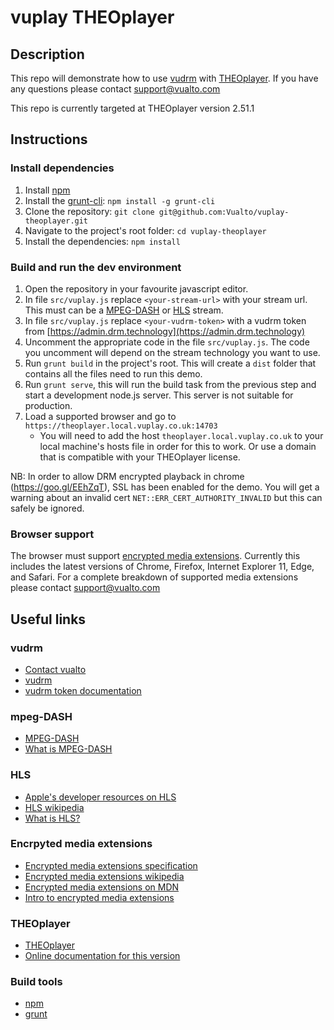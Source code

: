 ﻿# vuplay THEOplayer

## Description

This repo will demonstrate how to use [vudrm](http://vudrm.vualto.com/) with [THEOplayer](https://www.theoplayer.com/).
If you have any questions please contact support@vualto.com

This repo is currently targeted at THEOplayer version 2.51.1

## Instructions

### Install dependencies

1. Install [npm](https://www.npmjs.com/)
2. Install the [grunt-cli](https://www.npmjs.com/package/grunt-cli): `npm install -g grunt-cli`
3. Clone the repository: `git clone git@github.com:Vualto/vuplay-theoplayer.git`
4. Navigate to the project's root folder: `cd vuplay-theoplayer`
5. Install the dependencies: `npm install`

### Build and run the dev environment

1. Open the repository in your favourite javascript editor.
2. In file `src/vuplay.js` replace `<your-stream-url>` with your stream url. This must can be a [MPEG-DASH](https://en.wikipedia.org/wiki/Dynamic_Adaptive_Streaming_over_HTTP) or [HLS](https://developer.apple.com/streaming/) stream.
3. In file `src/vuplay.js` replace `<your-vudrm-token>` with a vudrm token from [https://admin.drm.technology](https://admin.drm.technology)
4. Uncomment the appropriate code in the file `src/vuplay.js`. The code you uncomment will depend on the stream technology you want to use.
5. Run `grunt build` in the project's root. This will create a `dist` folder that contains all the files need to run this demo.
6. Run `grunt serve`, this will run the build task from the previous step and start a development node.js server. This server is not suitable for production.
7. Load a supported browser and go to `https://theoplayer.local.vuplay.co.uk:14703`
    - You will need to add the host `theoplayer.local.vuplay.co.uk` to your local machine's hosts file in order for this to work. Or use a domain that is compatible with your THEOplayer license.

NB: In order to allow DRM encrypted playback in chrome (https://goo.gl/EEhZqT), SSL has been enabled for the demo. You will get a warning about an invalid cert `NET::ERR_CERT_AUTHORITY_INVALID` but this can safely be ignored.

### Browser support

The browser must support [encrypted media extensions](https://www.w3.org/TR/2016/CR-encrypted-media-20160705/).
Currently this includes the latest versions of Chrome, Firefox, Internet Explorer 11, Edge, and Safari.
For a complete breakdown of supported media extensions please contact support@vualto.com

## Useful links

### vudrm

- [Contact vualto](http://www.vualto.com/contact-us/)
- [vudrm](http://vudrm.vualto.com/)
- [vudrm token documentation](https://docs.vualto.com/projects/vudrm/en/latest/VUDRM-token.html)

### mpeg-DASH

- [MPEG-DASH](https://en.wikipedia.org/wiki/Dynamic_Adaptive_Streaming_over_HTTP)
- [What is MPEG-DASH](http://www.streamingmedia.com/Articles/Editorial/What-Is-.../What-is-MPEG-DASH-79041.aspx)

### HLS

- [Apple's developer resources on HLS](https://developer.apple.com/streaming/)
- [HLS wikipedia](https://en.wikipedia.org/wiki/HTTP_Live_Streaming)
- [What is HLS?](http://www.streamingmedia.com/Articles/Editorial/What-Is-.../What-is-HLS-(HTTP-Live-Streaming)-78221.aspx)

### Encrpyted media extensions

- [Encrypted media extensions specification](https://www.w3.org/TR/2016/CR-encrypted-media-20160705/)
- [Encrypted media extensions wikipedia](https://en.wikipedia.org/wiki/Encrypted_Media_Extensions)
- [Encrypted media extensions on MDN](https://developer.mozilla.org/en-US/docs/Web/API/Encrypted_Media_Extensions_API)
- [Intro to encrypted media extensions](https://www.html5rocks.com/en/tutorials/eme/basics/)

### THEOplayer

- [THEOplayer](https://www.theoplayer.com/)
- [Online documentation for this version](https://support.theoplayer.com/hc/en-us/sections/203124169)

### Build tools

- [npm](https://www.npmjs.com/)
- [grunt](http://gruntjs.com/)
